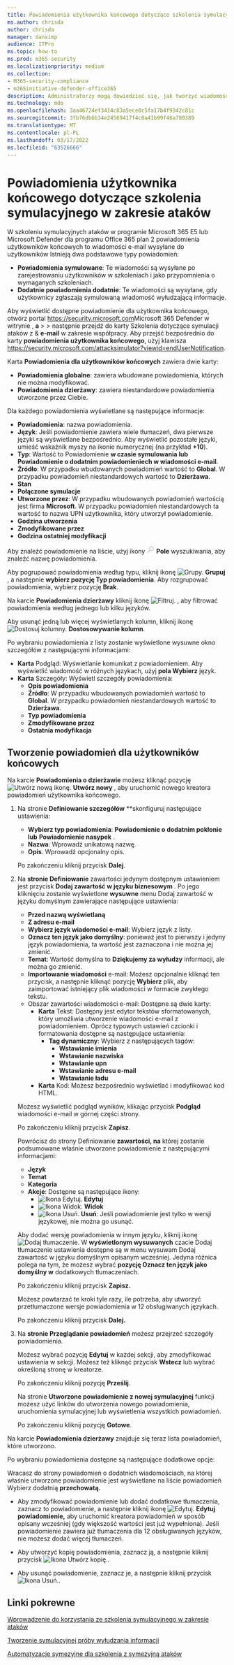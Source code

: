 ```yaml
---
title: Powiadomienia użytkownika końcowego dotyczące szkolenia symulacyjnego w zakresie ataków
ms.author: chrisda
author: chrisda
manager: dansimp
audience: ITPro
ms.topic: how-to
ms.prod: m365-security
ms.localizationpriority: medium
ms.collection:
- M365-security-compliance
- m365initiative-defender-office365
description: Administratorzy mogą dowiedzieć się, jak tworzyć wiadomości e-mail z powiadomieniami użytkownika końcowego na temat szkolenia symulacyjnego z tematem ataków w programie Microsoft Defender Office 365 plan 2.
ms.technology: mdo
ms.openlocfilehash: 3aa46724ef3414c83a5ece0c5fa17b4f9342c81c
ms.sourcegitcommit: 3fb76db6b34e24569417f4c8a41b99f46a780389
ms.translationtype: MT
ms.contentlocale: pl-PL
ms.lasthandoff: 03/17/2022
ms.locfileid: "63526666"
---
```

# <a name="end-user-notifications-for-attack-simulation-training"></a>Powiadomienia użytkownika końcowego dotyczące szkolenia symulacyjnego w zakresie ataków

W szkoleniu symulacyjnych ataków w programie Microsoft 365 E5 lub Microsoft Defender dla programu Office 365 plan 2 powiadomienia użytkowników końcowych to wiadomości e-mail wysyłane do użytkowników Istnieją dwa podstawowe typy powiadomień:

- **Powiadomienia symulowane**: Te wiadomości są wysyłane po zarejestrowaniu użytkowników w szkoleniach i jako przypomnienia o wymaganych szkoleniach.
- **Dodatnie powiadomienia dodatnie**: Te wiadomości są wysyłane, gdy użytkownicy zgłaszają symulowaną wiadomość wyłudzającą informacje.

Aby wyświetlić dostępne powiadomienie dla użytkownika końcowego, otwórz portal <https://security.microsoft.com>Microsoft 365 Defender w witrynie , **a** \>  \> następnie przejdź do karty Szkolenia dotyczące symulacji ataków z & **e-mail** w zakresie współpracy. Aby przejść bezpośrednio do karty **powiadomienia użytkownika końcowego**, użyj klawisza <https://security.microsoft.com/attacksimulator?viewid=endUserNotification>.

Karta **Powiadomienia dla użytkowników końcowych** zawiera dwie karty:

- **Powiadomienia globalne**: zawiera wbudowane powiadomienia, których nie można modyfikować.
- **Powiadomienia dzierżawy**: zawiera niestandardowe powiadomienia utworzone przez Ciebie.

Dla każdego powiadomienia wyświetlane są następujące informacje:

- **Powiadomienia**: nazwa powiadomienia.
- **Język**: Jeśli powiadomienie zawiera wiele tłumaczeń, dwa pierwsze języki są wyświetlane bezpośrednio. Aby wyświetlić pozostałe języki, umieść wskaźnik myszy na ikonie numerycznej (na przykład **+10**).
- **Typ**: Wartość to Powiadomienie **w czasie symulowania lub** **Powiadomienie o dodatnim powiadomieniech w wiadomości e-mail**.
- **Źródło**: W przypadku wbudowanych powiadomień wartość to **Global**. W przypadku powiadomień niestandardowych wartość to **Dzierżawa**.
- **Stan**
- **Połączone symulacje**
- **Utworzone przez**: W przypadku wbudowanych powiadomień wartością jest firma **Microsoft**. W przypadku powiadomień niestandardowych ta wartość to nazwa UPN użytkownika, który utworzył powiadomienie.
- **Godzina utworzenia**
- **Zmodyfikowane przez**
- **Godzina ostatniej modyfikacji**

Aby znaleźć powiadomienie na liście, użyj ikony ![Wyszukaj.](../../media/m365-cc-sc-search-icon.png) **Pole** wyszukiwania, aby znaleźć nazwę powiadomienia.

Aby pogrupować powiadomienia według typu, kliknij ikonę ![Grupy.](../../media/m365-cc-sc-group-icon.png) **Grupuj** , a następnie **wybierz pozycję Typ powiadomienia**. Aby rozgrupować powiadomienia, wybierz pozycję **Brak**.

Na karcie **Powiadomienia dzierżawy** kliknij ikonę ![Filtruj.](../../media/m365-cc-sc-filter-icon.png) , aby filtrować powiadomienia według jednego lub kilku języków.

Aby usunąć jedną lub więcej wyświetlanych kolumn, kliknij ikonę ![Dostosuj kolumny.](../../media/m365-cc-sc-customize-icon.png) **Dostosowywanie kolumn**.

Po wybraniu powiadomienia z listy zostanie wyświetlone wysuwne okno szczegółów z następującymi informacjami:

- **Karta** Podgląd: Wyświetlanie komunikat z powiadomieniem. Aby wyświetlić wiadomość w różnych językach, użyj **pola Wybierz** język.
- **Karta** Szczegóły: Wyświetl szczegóły powiadomienia:
  - **Opis powiadomienia**
  - **Źródło**: W przypadku wbudowanych powiadomień wartość to **Global**. W przypadku powiadomień niestandardowych wartość to **Dzierżawa**.
  - **Typ powiadomienia**
  - **Zmodyfikowane przez**
  - **Ostatnia modyfikacja**

## <a name="create-end-user-notifications"></a>Tworzenie powiadomień dla użytkowników końcowych

Na karcie **Powiadomienia o dzierżawie** możesz kliknąć pozycję ![Utwórz nową ikonę.](../../media/m365-cc-sc-create-icon.png) **Utwórz nowy** , aby uruchomić nowego kreatora powiadomień użytkownika końcowego.

1. Na stronie **Definiowanie szczegółów** **skonfiguruj następujące ustawienia:
   - **Wybierz typ powiadomienia**: **Powiadomienie o dodatnim pokłonie lub** **Powiadomienie nasypek** .
   - **Nazwa**: Wprowadź unikatową nazwę.
   - **Opis**. Wprowadź opcjonalny opis.

   Po zakończeniu kliknij przycisk **Dalej**.

2. Na **stronie Definiowanie** zawartości jedynym dostępnym ustawieniem jest przycisk **Dodaj zawartość w języku biznesowym** . Po jego kliknięciu zostanie wyświetlone **wysuwne** menu Dodaj zawartość w języku domyślnym zawierające następujące ustawienia:
   - **Przed nazwą wyświetlaną**
   - **Z adresu e-mail**
   - **Wybierz język wiadomości e-mail**: Wybierz język z listy.
   - **Oznacz ten język jako domyślny**: ponieważ jest to pierwszy i jedyny język powiadomienia, ta wartość jest zaznaczona i nie można jej zmienić.
   - **Temat**: Wartość domyślna to **Dziękujemy za wyłudzy** informacji, ale można go zmienić.
   - **Importowanie wiadomości** e-mail: Możesz opcjonalnie kliknąć ten przycisk, a następnie kliknąć pozycję **Wybierz** plik, aby zaimportować istniejący plik wiadomości w formacie zwykłego tekstu.
   - Obszar zawartości wiadomości e-mail: Dostępne są dwie karty:
     - **Karta** Tekst: Dostępny jest edytor tekstów sformatowanych, który umożliwia utworzenie wiadomości e-mail z powiadomieniem. Oprócz typowych ustawień czcionki i formatowania dostępne są następujące ustawienia:
       - **Tag dynamiczny**: Wybierz z następujących tagów:
         - **Wstawianie imienia**
         - **Wstawianie nazwiska**
         - **Wstawianie upn**
         - **Wstawianie adresu e-mail**
         - **Wstawianie ładu**
     - **Karta** Kod: Możesz bezpośrednio wyświetlać i modyfikować kod HTML.

   Możesz wyświetlić podgląd wyników, klikając przycisk **Podgląd** wiadomości e-mail w górnej części strony.

   Po zakończeniu kliknij przycisk **Zapisz**.

   Powrócisz do strony Definiowanie **zawartości, na** której zostanie podsumowane właśnie utworzone powiadomienie z następującymi informacjami:

   - **Język**
   - **Temat**
   - **Kategoria**
   - **Akcje**: Dostępne są następujące ikony:
     - ![Ikona Edytuj.](../../media/m365-cc-sc-edit-icon.png) **Edytuj**
     - ![Ikona Widok.](../../media/m365-cc-sc-view-icon.png) **Widok**
     - ![Ikona Usuń.](../../media/m365-cc-sc-delete-icon.png) **Usuń**: Jeśli powiadomienie jest tylko w wersji językowej, nie można go usunąć.

   Aby dodać wersję powiadomienia w innym języku, kliknij ikonę ![Dodaj tłumaczenie](../../media/m365-cc-sc-create-icon.png). W **wyświetlonym wysuwanych** czacie Dodaj tłumaczenie ustawienia dostępne są w menu wysuwam Dodaj zawartość w języku domyślnym opisanym wcześniej. Jedyna różnica polega na tym, że możesz wybrać **pozycję Oznacz ten język jako domyślny w** dodatkowych tłumaczeniach.

   Po zakończeniu kliknij przycisk **Zapisz.**

   Możesz powtarzać te kroki tyle razy, ile potrzeba, aby utworzyć przetłumaczone wersje powiadomienia w 12 obsługiwanych językach.

   Po zakończeniu kliknij przycisk **Dalej.**

3. Na **stronie Przeglądanie powiadomień** możesz przejrzeć szczegóły powiadomienia.

   Możesz wybrać pozycję **Edytuj** w każdej sekcji, aby zmodyfikować ustawienia w sekcji. Możesz też kliknąć przycisk **Wstecz** lub wybrać określoną stronę w kreatorze.

   Po zakończeniu kliknij pozycję **Prześlij**.

   Na stronie **Utworzone powiadomienie z nowej symulacyjnej** funkcji możesz użyć linków do utworzenia nowego powiadomienia, uruchomienia symulacyjnej lub wyświetlenia wszystkich powiadomień.

   Po zakończeniu kliknij pozycję **Gotowe**.

Na karcie **Powiadomienia dzierżawy** znajduje się teraz lista powiadomień, które utworzono.

Po wybraniu powiadomienia dostępne są następujące dodatkowe opcje:

Wracasz do strony powiadomień o  dodatnich wiadomościach, na której właśnie utworzone powiadomienie jest wyświetlane na liście powiadomień Wybierz dodatnią **przechowatą.**

- Aby zmodyfikować powiadomienie lub dodać dodatkowe tłumaczenia, zaznacz to powiadomienie, a następnie kliknij ikonę ![Edytuj.](../../media/m365-cc-sc-edit-icon.png) **Edytuj powiadomienie,** aby uruchomić kreatora powiadomień w sposób opisany wcześniej (gdy większość wartości jest już wypełniona). Jeśli powiadomienie zawiera już tłumaczenia dla 12 obsługiwanych języków, nie możesz dodać więcej tłumaczeń.

- Aby utworzyć kopię powiadomienia, zaznacz ją, a następnie kliknij przycisk ![Ikona Utwórz kopię.](../../media/m365-cc-sc-copy-icon.png).

- Aby usunąć powiadomienie, zaznacz je, a następnie kliknij przycisk ![Ikona Usuń.](../../media/m365-cc-sc-delete-icon.png).

## <a name="related-links"></a>Linki pokrewne

[Wprowadzenie do korzystania ze szkolenia symulacyjnego w zakresie ataków](attack-simulation-training-get-started.md)

[Tworzenie symulacyjnej próby wyłudzania informacji](attack-simulation-training.md)

[Automatyzacje symezyjne dla szkolenia z symezyjną ataków](attack-simulation-training-simulation-automations.md)
